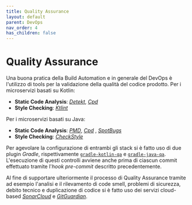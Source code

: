 ```yaml
---
title: Quality Assurance
layout: default
parent: DevOps
nav_order: 4
has_children: false
---
```


# Quality Assurance

Una buona pratica della Build Automation e in generale del DevOps è l'utilizzo di tools per la validazione della qualità del codice prodotto. 
Per i microservizi basati su Kotlin: 

+ **Static Code Analysis**: [*Detekt*](https://github.com/detekt/detekt), [*Cpd*](https://pmd.github.io/pmd/pmd_userdocs_cpd.html) 
+ **Style Checking**: [*Ktlint*](https://github.com/pinterest/ktlint)

Per i microservizi basati su Java: 

+ **Static Code Analysis**: [*PMD*](https://pmd.github.io/), [*Cpd*](https://pmd.github.io/pmd/pmd_userdocs_cpd.html) , [*SpotBugs*](https://spotbugs.github.io/)
+ **Style Checking**: [*CheckStyle*](https://checkstyle.org/)

Per agevolare la configurazione di entrambi gli stack si è fatto uso di due plugin *Gradle*, rispettivamente [`gradle-kotlin-qa`](https://github.com/DanySK/gradle-kotlin-qa) e [`gradle-java-qa`](https://github.com/DanySK/gradle-java-qa).
L'esecuzione di questi controlli avviene anche prima di ciascun commit effettuato tramite l'*hook pre-commit* descritto precedentemente.

Al fine di supportare ulteriormente il processo di Quality Assurance tramite ad esempio l'analisi e il rilevamento di code smell, problemi di sicurezza, debito tecnico e duplicazione di codice si è fatto uso dei servizi cloud-based [*SonarCloud*](https://www.sonarsource.com/products/sonarcloud/) e [*GitGuardian*](https://www.gitguardian.com/).
